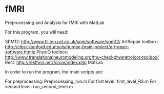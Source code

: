 # fMRI
Preprocessing and Analysis for fMRI with MatLab

For this program, you will need: 

SPM12: http://www.fil.ion.ucl.ac.uk/spm/software/spm12/
ArtRepair toolbox: http://cibsr.stanford.edu/tools/human-brain-project/artrepair-software.htmlp
PhysIO toolbox: http://www.translationalneuromodeling.org/tnu-checkphysretroicor-toolbox/
Rest: http://restfmri.net/forum/index.php
MatLab

In order to run the program, the main scripts are:

For preprocessing: Preprocessing_run.m
For first level: first_level_RS.m
For second level: run_second_level.m
